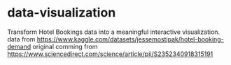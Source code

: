 # data-visualization
Transform Hotel Bookings data into a meaningful interactive visualization.
data from https://www.kaggle.com/datasets/jessemostipak/hotel-booking-demand
original comming from https://www.sciencedirect.com/science/article/pii/S2352340918315191
